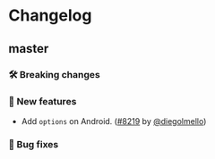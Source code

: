# Changelog

## master

### 🛠 Breaking changes

### 🎉 New features

- Add `options` on Android. ([#8219](https://github.com/expo/expo/pull/8219) by [@diegolmello](https://github.com/diegolmello))

### 🐛 Bug fixes
